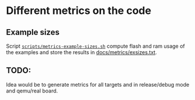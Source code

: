 # Different metrics on the code

## Example sizes

Script [`scripts/metrics-example-sizes.sh`](../../scripts/metrics-example-sizes.sh) compute flash 
and ram usage of the examples and store the results in [docs/metrics/exsizes.txt](exsizes.txt).

## TODO:

Idea would be to generate metrics for all targets and in release/debug mode and
qemu/real board.